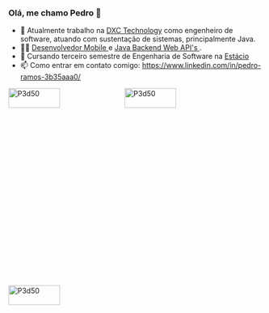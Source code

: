 ### Olá, me chamo Pedro 👋

- 🔭 Atualmente trabalho na <a href="https://www.dxc.com/br/pt">DXC Technology</a> como engenheiro de software, atuando com sustentação de sistemas, principalmente Java.
- :man_technologist: <a href="https://github.com/P3d50/Santander-Bootcamp-Kotlin-Mobile-Developer-Digital-Innovation-One-2021">Desenvolvedor Mobile </a> e <a href="https://github.com/P3d50/personapi">Java Backend Web API's </a>.
- 🌱 Cursando terceiro semestre de Engenharia de Software na <a href="https://estacio.br/cursos/graduacao/engenharia-de-software">Estácio</a>
- 📫 Como entrar em contato comigo: https://www.linkedin.com/in/pedro-ramos-3b35aaa0/
<img align="left" src="https://github-readme-stats.vercel.app/api?username=P3d50&show_icons=true&locale=en" alt="P3d50" width="45%" height="10%"/>
<img align="center" src="https://github-readme-streak-stats.herokuapp.com/?user=P3d50&" alt="P3d50" width="45%" height="10%"/>
<img align="left" src="https://github-readme-stats.vercel.app/api/top-langs?username=P3d50&show_icons=true&locale=en&layout=compact" alt="P3d50" width="45%" height="10%"/>
